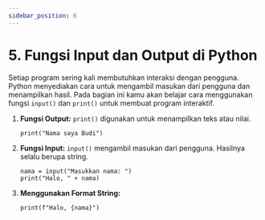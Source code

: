 ```yaml
---
sidebar_position: 6
---
```


# 5. Fungsi Input dan Output di Python

Setiap program sering kali membutuhkan interaksi dengan pengguna. Python menyediakan cara untuk mengambil masukan dari pengguna dan menampilkan hasil. Pada bagian ini kamu akan belajar cara menggunakan fungsi `input()` dan `print()` untuk membuat program interaktif.

1. **Fungsi Output:**
`print()` digunakan untuk menampilkan teks atau nilai.
	```
	print("Nama saya Budi")
	```
2. **Fungsi Input:**
`input()` mengambil masukan dari pengguna. Hasilnya selalu berupa string.
	```
	nama = input("Masukkan nama: ")
	print("Halo, " + nama)
	```
3. **Menggunakan Format String:**
	```
	print(f"Halo, {nama}")
	```